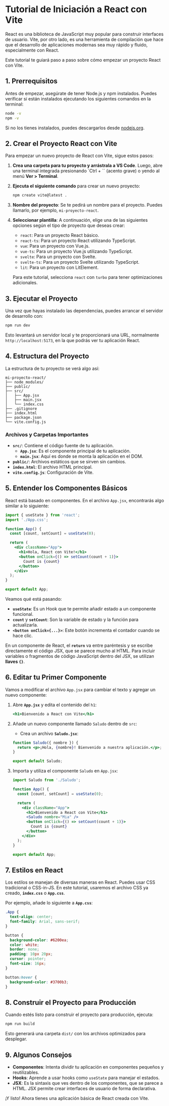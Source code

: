 # Tutorial de Iniciación a React con Vite

React es una biblioteca de JavaScript muy popular para construir interfaces de usuario. Vite, por otro lado, es una herramienta de compilación que hace que el desarrollo de aplicaciones modernas sea muy rápido y fluido, especialmente con React.

Este tutorial te guiará paso a paso sobre cómo empezar un proyecto React con Vite.

## 1. Prerrequisitos
Antes de empezar, asegúrate de tener Node.js y npm instalados. Puedes verificar si están instalados ejecutando los siguientes comandos en la terminal:

```bash
node -v
npm -v
```

Si no los tienes instalados, puedes descargarlos desde [nodejs.org](https://nodejs.org).

## 2. Crear el Proyecto React con Vite
Para empezar un nuevo proyecto de React con Vite, sigue estos pasos:

1. **Crea una carpeta para tu proyecto y arrástrala a VS Code**. Luego, abre una terminal integrada presionando `Ctrl + `` (acento grave) o yendo al menú **Ver > Terminal**.

2. **Ejecuta el siguiente comando** para crear un nuevo proyecto:
    
    ```bash
    npm create vite@latest .
    ```

3. **Nombre del proyecto**: Se te pedirá un nombre para el proyecto. Puedes llamarlo, por ejemplo, `mi-proyecto-react`.

4. **Seleccionar plantilla**: A continuación, elige una de las siguientes opciones según el tipo de proyecto que deseas crear:

   - `react`: Para un proyecto React básico.
   - `react-ts`: Para un proyecto React utilizando TypeScript.
   - `vue`: Para un proyecto con Vue.js.
   - `vue-ts`: Para un proyecto Vue.js utilizando TypeScript.
   - `svelte`: Para un proyecto con Svelte.
   - `svelte-ts`: Para un proyecto Svelte utilizando TypeScript.
   - `lit`: Para un proyecto con LitElement.

   Para este tutorial, selecciona `react` con `turbo` para tener optimizaciones adicionales.

## 3. Ejecutar el Proyecto
Una vez que hayas instalado las dependencias, puedes arrancar el servidor de desarrollo con:

```bash
npm run dev
```

Esto levantará un servidor local y te proporcionará una URL, normalmente `http://localhost:5173`, en la que podrás ver tu aplicación React.

## 4. Estructura del Proyecto
La estructura de tu proyecto se verá algo así:

```
mi-proyecto-react/
├── node_modules/
├── public/
├── src/
│   ├── App.jsx
│   ├── main.jsx
│   └── index.css
├── .gitignore
├── index.html
├── package.json
└── vite.config.js
```

### Archivos y Carpetas Importantes
- **`src/`**: Contiene el código fuente de tu aplicación.
  - **`App.jsx`**: Es el componente principal de tu aplicación.
  - **`main.jsx`**: Aquí es donde se monta la aplicación en el DOM.
- **`public/`**: Archivos estáticos que se sirven sin cambios.
- **`index.html`**: El archivo HTML principal.
- **`vite.config.js`**: Configuración de Vite.

## 5. Entender los Componentes Básicos
React está basado en componentes. En el archivo `App.jsx`, encontrarás algo similar a lo siguiente:

```jsx
import { useState } from 'react';
import './App.css';

function App() {
  const [count, setCount] = useState(0);

  return (
    <div className="App">
      <h1>Hola, React con Vite!</h1>
      <button onClick={() => setCount(count + 1)}>
        Count is {count}
      </button>
    </div>
  );
}

export default App;
```

Veamos qué está pasando:
- **`useState`**: Es un Hook que te permite añadir estado a un componente funcional.
- **`count`** y **`setCount`**: Son la variable de estado y la función para actualizarla.
- **`<button onClick={...}>`**: Este botón incrementa el contador cuando se hace clic.

En un componente de React, el **`return`** va entre paréntesis y se escribe directamente el código JSX, que se parece mucho al HTML. Para incluir variables o fragmentos de código JavaScript dentro del JSX, se utilizan **llaves `{}`**.

## 6. Editar tu Primer Componente
Vamos a modificar el archivo `App.jsx` para cambiar el texto y agregar un nuevo componente:

1. Abre **`App.jsx`** y edita el contenido del `h1`:
    
    ```jsx
    <h1>Bienvenido a React con Vite</h1>
    ```

2. Añade un nuevo componente llamado `Saludo` dentro de `src`:
    - Crea un archivo **`Saludo.jsx`**:
    
    ```jsx
    function Saludo({ nombre }) {
      return <p>¡Hola, {nombre}! Bienvenido a nuestra aplicación.</p>;
    }

    export default Saludo;
    ```

3. Importa y utiliza el componente `Saludo` en `App.jsx`:
    
    ```jsx
    import Saludo from './Saludo';

    function App() {
      const [count, setCount] = useState(0);

      return (
        <div className="App">
          <h1>Bienvenido a React con Vite</h1>
          <Saludo nombre="Mia" />
          <button onClick={() => setCount(count + 1)}>
            Count is {count}
          </button>
        </div>
      );
    }

    export default App;
    ```

## 7. Estilos en React
Los estilos se manejan de diversas maneras en React. Puedes usar CSS tradicional o CSS-in-JS. En este tutorial, usaremos el archivo CSS ya creado, **`index.css`** o **`App.css`**.

Por ejemplo, añade lo siguiente a **`App.css`**:

```css
.App {
  text-align: center;
  font-family: Arial, sans-serif;
}

button {
  background-color: #6200ea;
  color: white;
  border: none;
  padding: 10px 20px;
  cursor: pointer;
  font-size: 16px;
}

button:hover {
  background-color: #3700b3;
}
```

## 8. Construir el Proyecto para Producción
Cuando estés listo para construir el proyecto para producción, ejecuta:

```bash
npm run build
```

Esto generará una carpeta `dist/` con los archivos optimizados para desplegar.

## 9. Algunos Consejos
- **Componentes**: Intenta dividir tu aplicación en componentes pequeños y reutilizables.
- **Hooks**: Aprende a usar hooks como `useState`  para manejar el estados.
- **JSX**: Es la sintaxis que ves dentro de los componentes, que se parece a HTML. JSX permite crear interfaces de usuario de forma declarativa.

¡Y listo! Ahora tienes una aplicación básica de React creada con Vite.


